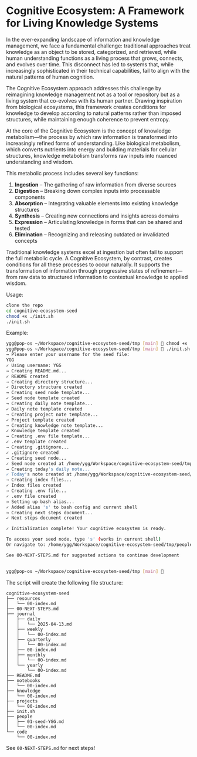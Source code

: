 
# Cognitive Ecosystem: A Framework for Living Knowledge Systems

In the ever-expanding landscape of information and knowledge management, we face a fundamental challenge: traditional approaches treat knowledge as an object to be stored, categorized, and retrieved, while human understanding functions as a living process that grows, connects, and evolves over time. This disconnect has led to systems that, while increasingly sophisticated in their technical capabilities, fail to align with the natural patterns of human cognition.

The Cognitive Ecosystem approach addresses this challenge by reimagining knowledge management not as a tool or repository but as a living system that co-evolves with its human partner. Drawing inspiration from biological ecosystems, this framework creates conditions for knowledge to develop according to natural patterns rather than imposed structures, while maintaining enough coherence to prevent entropy.

At the core of the Cognitive Ecosystem is the concept of knowledge metabolism—the process by which raw information is transformed into increasingly refined forms of understanding. Like biological metabolism, which converts nutrients into energy and building materials for cellular structures, knowledge metabolism transforms raw inputs into nuanced understanding and wisdom.

This metabolic process includes several key functions:

1. **Ingestion** – The gathering of raw information from diverse sources
2. **Digestion** – Breaking down complex inputs into processable components
3. **Absorption** – Integrating valuable elements into existing knowledge structures
4. **Synthesis** – Creating new connections and insights across domains
5. **Expression** – Articulating knowledge in forms that can be shared and tested
6. **Elimination** – Recognizing and releasing outdated or invalidated concepts

Traditional knowledge systems excel at ingestion but often fail to support the full metabolic cycle. A Cognitive Ecosystem, by contrast, creates conditions for all these processes to occur naturally. It supports the transformation of information through progressive states of refinement—from raw data to structured information to contextual knowledge to applied wisdom.

Usage:

```bash
clone the repo
cd cognitive-ecosystem-seed
chmod +x ./init.sh
./init.sh
```

Example:

```bash
ygg@pop-os ~/Workspace/cognitive-ecosystem-seed/tmp [main] 🪷 chmod +x ./init.sh                                                                                  ⌚ 09:31:23
ygg@pop-os ~/Workspace/cognitive-ecosystem-seed/tmp [main] 🪷 ./init.sh                                                                                           ⌚ 09:31:27
→ Please enter your username for the seed file:
YGG
✓ Using username: YGG
→ Creating README.md...
✓ README created
→ Creating directory structure...
✓ Directory structure created
→ Creating seed node template...
✓ Seed node template created
→ Creating daily note template...
✓ Daily note template created
→ Creating project note template...
✓ Project template created
→ Creating knowledge note template...
✓ Knowledge template created
→ Creating .env file template...
✓ .env template created
→ Creating .gitignore...
✓ .gitignore created
→ Creating seed node...
✓ Seed node created at /home/ygg/Workspace/cognitive-ecosystem-seed/tmp/people/01-seed-YGG.md
→ Creating today's daily note...
✓ Today's note created at /home/ygg/Workspace/cognitive-ecosystem-seed/tmp/journal/daily/2025-04-13.md
→ Creating index files...
✓ Index files created
→ Creating .env file...
✓ .env file created
→ Setting up bash alias...
✓ Added alias 's' to bash config and current shell
→ Creating next steps document...
✓ Next steps document created

✓ Initialization complete! Your cognitive ecosystem is ready.

To access your seed node, type 's' (works in current shell)
Or navigate to: /home/ygg/Workspace/cognitive-ecosystem-seed/tmp/people/01-seed-YGG.md

See 00-NEXT-STEPS.md for suggested actions to continue development

                                                                                                                                                                    [ 2s730 ]
ygg@pop-os ~/Workspace/cognitive-ecosystem-seed/tmp [main] 🪷
```

The script will create the following file structure: 

```
cognitive-ecosystem-seed
├── resources
│   └── 00-index.md
├── 00-NEXT-STEPS.md
├── journal
│   ├── daily
│   │   └── 2025-04-13.md
│   ├── weekly
│   │   └── 00-index.md
│   ├── quarterly
│   │   └── 00-index.md
│   ├── 00-index.md
│   ├── monthly
│   │   └── 00-index.md
│   └── yearly
│       └── 00-index.md
├── README.md
├── notebooks
│   └── 00-index.md
├── knowledge
│   └── 00-index.md
├── projects
│   └── 00-index.md
├── init.sh
├── people
│   ├── 01-seed-YGG.md
│   └── 00-index.md
└── code
    └── 00-index.md

```

See `00-NEXT-STEPS.md` for next steps!
